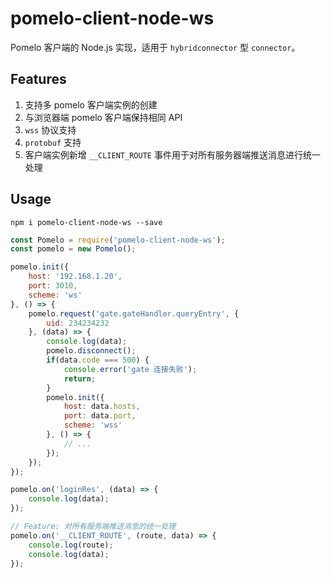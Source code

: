 # pomelo-client-node-ws
Pomelo 客户端的 Node.js 实现，适用于 `hybridconnector` 型 `connector`。

## Features
1. 支持多 pomelo 客户端实例的创建
2. 与浏览器端 pomelo 客户端保持相同 API
3. `wss` 协议支持
4. `protobuf` 支持
5. 客户端实例新增 `__CLIENT_ROUTE` 事件用于对所有服务器端推送消息进行统一处理

## Usage
```
npm i pomelo-client-node-ws --save
```

```javascript
const Pomelo = require('pomelo-client-node-ws');
const pomelo = new Pomelo();

pomelo.init({
    host: '192.168.1.20',
    port: 3010,
    scheme: 'ws'
}, () => {
    pomelo.request('gate.gateHandler.queryEntry', {
        uid: 234234232
    }, (data) => {
        console.log(data);
        pomelo.disconnect();
        if(data.code === 500) {
            console.error('gate 连接失败');
            return;
        }
        pomelo.init({
            host: data.hosts,
            port: data.port,
            scheme: 'wss'
        }, () => {
            // ...
        });
    });
});

pomelo.on('loginRes', (data) => {
    console.log(data);
});

// Feature: 对所有服务端推送消息的统一处理
pomelo.on('__CLIENT_ROUTE', (route, data) => {
    console.log(route);
    console.log(data);
});
```
